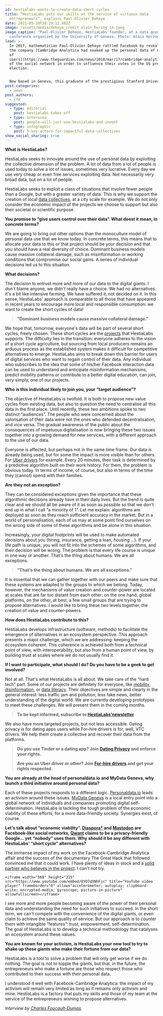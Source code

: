 ```yaml
---
id: hestialabs-wants-to-create-data-short-cycles
title: “HestiaLabs puts our skills at the service of virtuous data
  entrepreneurs”, explains Paul-Olivier Dehaye
date: 2021-05-10T10:29:12.682Z
image: /assets/media/dehaye_credit_alain_herzog_14.jpeg
image_caption: "Paul-Olivier Dehaye, HestiaLabs'founder, at a data governance
  conference organized by the University of Geneva. Photo: Alain Herzog."
lead: >-
  In 2017, mathematician Paul-Olivier Dehaye rattled Facebook by revealing how
  the company [Cambridge Analytica had soaked up the personal data of millions
  of
  users](https://www.theguardian.com/news/2018/mar/17/cambridge-analytica-facebook-influence-us-election)
  of the social network in order to influence their votes in the US presidential
  election.


  Now based in Geneva, this graduate of the prestigious Stanford University has launched HestiaLabs. His objective: that everyone can choose, with full knowledge of the facts, by whom their data is used and for what purpose. His method: to put his skills and those of his team at the service of virtuous projects in order to bring out alternatives that respect personal data. Here are some explanations.
post_categories:
  - news
post_authors:
  - cfd
suggested:
  - type: editorial
    post: hestialabs-takes-off
  - type: interview
    post: people-will-just-use-hestialabs-and-invent
  - type: infographic
    post: 5-key-actors-for-impactful-data-collectives
show_social_sharing: true
---
```

**What is HestiaLabs?**

HestiaLabs seeks to innovate around the use of personal data by exploiting the collective dimension of the problem. A lot of data from a lot of people is used today to solve a lot of issues, sometimes very lucrative. Every day we use very cheap or even free services exploiting data. Not necessarily very broad data, but on a lot of people.

HestiaLabs seeks to exploit a class of situations that involve fewer people than a Google, but with a greater variety of data. This is why we support the creation of local [data collectives](/en/projects/), at a city scale for example. We do not only consider the economic impact of the projects we choose to support but also their societal or scientific purpose.

**You promise to “give users control over their data”. What doest it mean, in concrete terms?**

We are going to bring out other options than the monoculture model of personal data use that we know today. In concrete terms, this means that to allocate your data to this or that project should be your decision and that you should have a real diversity of choice. Dominant business models cause massive collateral damage, such as misinformation or working conditions that compromise our social gains. A series of individual decisions led us to this situation.

**What decisions?**

The decision to entrust more and more of our data to the digital giants. I don't blame anyone, we didn't really have a choice. We had no alternatives. It's a bit like intensive farming. We have suffered it, not decided on it. In this sense, HestiaLabs' approach is comparable to all those that have appeared in recent years to encourage more local and responsible consumption: we want to create the short cycles of data!

> **“Dominant business models cause massive collateral damage.”**

We hope that, tomorrow, everyone's data will be part of several short cycles, freely chosen. These short cycles are the [projects](/en/projects) that HestiaLabs supports. The difficulty lies in the transition: everyone adheres to the vision of a short cycle agriculture, but sourcing from local producers remains an arduous process as the established system makes it difficult for competitive alternatives to emerge. HestiaLabs aims to break down this barrier for users of digital services who want to regain control of their data. Any individual who subscribes to the idea that some of his/her Facebook interaction data can be used to understand and anticipate misinformation mechanisms, predict mobility patterns or contribute to a better digital education, can join, very simply, one of our projects.

**Who is this individual likely to join you, your “target audience”?**

The objective of HestiaLabs is twofold. It is both to propose new value cycles from existing data, but also to question the need to centralise all this data in the first place. Until recently, these two ambitions spoke to two distinct “audiences”. The people who were concerned about the valorisation of their data were not the ones who defended decentralisation, and vice versa. The gradual awareness of the public about the consequences of impetuous digitalisation is now bringing these two issues together into a growing demand for new services, with a different approach to the use of our data.

Everyone is affected, but perhaps not in the same time frame. Our data is already being used, but for some the impact is more visible than for others. For [Uber drivers](/en/projects#uber-drivers) for example. Every 20 minutes, their task is determined by a predictive algorithm built on their work history. For them, the problem is obvious today. In terms of income, of course, but also in terms of the time they (cannot) spend with their families.

**Are they not an exception?**

They can be considered exceptions given the importance that these algorithmic decisions already have in their daily lives. But the trend is quite clear and we should all be aware of it as soon as possible so that we don't end up in what I call “a minority of 1”. Let me explain: algorithms are deployed as soon as they reach sufficient accuracy in the market. But in a world of personalisation, each of us may at some point find ourselves on the wrong side of some of these algorithms and be alone in this situation.

Increasingly, your digital footprints will be used to make automated decisions about you (hiring, insurance, getting a loan, housing ...). If your life path is unique, you will not fit into the schemes of some algorithms, and their decision will be wrong. The problem is that every life course is unique in one way or another. That's the thing about humans. We are all exceptions.

> **“That's the thing about humans. We are all exceptions.”**

It is essential that we can gather together with our peers and make sure that these systems are adapted to the groups to which we belong. Today, however, the mechanisms of value creation and counter-power are located at scales that are far too distant from each other: on the one hand, global platforms, on the other, at best, a few small groups that are trying to propose alternatives. I would like to bring these two levels together, the creation of value and counter-powers.

**How does HestiaLabs contribute to this?**

HestiaLabs develops infrastructure (software, methods) to facilitate the emergence of alternatives in an ecosystem perspective. This approach presents a major challenge, which we are addressing: keeping the ecosystem coherent. This coherence is achieved both from a technical point of view, with interoperability, but also from a human point of view, by building trust at scales where we do not usually find it.

**If I want to participate, what should I do? Do you have to be a geek to get involved?**

Not at all. That's what HestiaLabs is all about. We take care of the “hard tech” part. Some of our projects are definitely for everyone, like [mobility](/en/projects#mobility), [disinformation](/en/projects#disinformation), or [data literacy](/en/projects#data-literacy). Their objectives are simple and clearly in the general interest: less traffic jam and pollution, less fake news, better understanding of the digital world. We are currently developing prototypes to meet these challenges. We will present them in the coming months.

> **To be kept informed, subscribe to [HestiaLabs’newsletter](https://hestialabs.org/en/#newsletter)**

We also have more targeted projects, but not less accessible. Dating privacy is for dating apps users while For-hire drivers is for, well, VTC drivers. We help them create a collective and recover their data from the platforms.

> **Do you use Tinder or a dating app? Join [Dating Privacy](https://dating-privacy.hestialabs.org/en/act/sar/) and enforce your rights.**
>
> **Are you an Uber driver or other? Join [For-hire drivers](/en/projects#uber-drivers) and get your rights respected.**

**You are already at the head of personaldata.io and MyData Geneva, why launch a third initiative around personal data?**

Each of these projects responds to a different logic. [Personaldata.io](https://wiki.personaldata.io/wiki/Main_Page) leads an activism around these issues. [MyData Geneva](https://mydatageneva.org/) is a local entry point into a global network of individuals and companies promoting digital self-determination. HestiaLabs is tackling the tough problem of the economic viability of these efforts, for a more data-friendly society. Synergies exist, of course.

**Let's talk about “economic viability”. [Diaspora*](https://diaspora-fr.org/) and [Mastodon](https://joinmastodon.org/) are Facebook-like social networks, [Qwant](https://www.qwant.com/) claims to be a privacy-friendly Google... yet “nobody” uses them. Why should it be any different with HestiaLabs' “short cycle” alternatives?**

The immense impact of my work on the Facebook-Cambridge Analytica affair and the success of the documentary The Great Hack that followed convinced me that it could work. I have plenty of ideas in stock and a [solid partner who believes in the project](https://hestialabs.org/en/blog/interview/people-will-just-use-hestialabs-and-invent/). I can't not try.

```
<iframe width="560" height="315" src="https://www.youtube.com/embed/8YO7dXNhFjc" title="YouTube video player" frameborder="0" allow="accelerometer; autoplay; clipboard-write; encrypted-media; gyroscope; picture-in-picture" allowfullscreen></iframe>
```

I see more and more people becoming aware of the power of their personal data and understanding the need for such initiatives to succeed. In the short term, we can't compete with the convenience of the digital giants, or even claim to achieve the same quality of service. But our approach is to counter them with intangible “features”: trust, empowerment, self-determination. The goal of HestiaLabs is to develop a technical methodology that catalyses an ecosystem around these values.

**You are known for your activism, is HestiaLabs your new tool to try to shake up these giants who make their fortune from our data?**

HestiaLabs is a tool to solve a problem that will only get worse if we do nothing. The goal is not to topple the giants, but that, in the future, the entrepreneurs who make a fortune are those who respect those who contributed to their success with their personal data.

I understood it well with Facebook-Cambridge Analytica: the impact of my activism will remain very limited as long as it remains only activism and mine. HestiaLabs is a factory that puts my skills and those of my team at the service of the entrepreneurs wishing to propose alternatives.

*Interview by [Charles Foucault-Dumas](https://hestialabs.org/en/blog/author/cfd/).*
